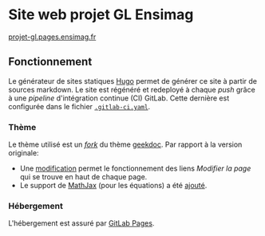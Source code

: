 # Site web projet GL Ensimag

[projet-gl.pages.ensimag.fr](https://projet-gl.pages.ensimag.fr/)

## Fonctionnement
Le générateur de sites statiques [Hugo](https://gohugo.io/) permet de générer ce site à partir de
sources markdown.
Le site est régénéré et redeployé à chaque _push_ grâce à une _pipeline_ d'intégration continue (CI)
GitLab.
Cette dernière est configurée dans le fichier [`.gitlab-ci.yaml`](https://gitlab.ensimag.fr/projet-gl/projet-gl.pages.ensimag.fr/-/blob/master/.gitlab-ci.yml).

### Thème
Le thème utilisé est un [_fork_](https://gitlab.ensimag.fr/proba/hugo-geekdoc) du thème
[geekdoc](https://geekdocs.de/).
Par rapport à la version originale:
- Une [modification](https://gitlab.ensimag.fr/proba/hugo-geekdoc/-/commit/82cd81c6d67032cb40b8422ed5f1c258309cb30b)
  permet le fonctionnement des liens _Modifier la page_ qui se trouve en haut de
  chaque page.
- Le support de [MathJax](https://www.mathjax.org/) (pour les équations) a été
  [ajouté](https://gitlab.ensimag.fr/proba/hugo-geekdoc/-/commit/141647fe5ffb243e89731d3d27eb4ea0a19762d0).

### Hébergement
L'hébergement est assuré par [GitLab Pages](https://docs.gitlab.com/ee/user/project/pages/).
